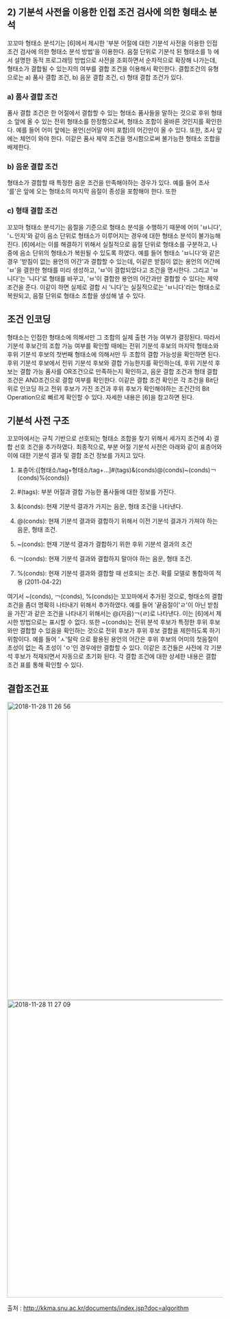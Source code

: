## 2) 기분석 사전을 이용한 인접 조건 검사에 의한 형태소 분석

꼬꼬마 형태소 분석기는 [6]에서 제시한 '부분 어절에 대한 기분석 사전을 이용한 인접 조건 검사에 의한 형태소 분석 방법'을 이용한다. 
음절 단위로 기분석 된 형태소를 1) 에서 설명한 동적 프로그래밍 방법으로 사전을 조회하면서 순차적으로 확장해 나가는데, 
형태소가 결합될 수 있는지의 여부를 결합 조건을 이용해서 확인한다. 
결합조건의 유형으로는 a) 품사 결합 조건, b) 음운 결합 조건, c) 형태 결합 조건가 있다.



### a) 품사 결합 조건
품사 결합 조건은 한 어절에서 결합할 수 있는 형태소 품사들을 말하는 것으로 후위 형태소 앞에 올 수 있는 전위 형태소를 한정함으로써, 형태소 조합이 올바른 것인지를 확인한다. 
예를 들어 어미 앞에는 용언(선어말 어미 포함)의 어간만이 올 수 있다. 또한, 조사 앞에는 체언이 와야 한다. 이같은 품사 제약 조건을 명시함으로써 불가능한 형태소 조합을 배제한다.



### b) 음운 결합 조건
형태소가 결합할 때 특정한 음운 조건을 만족해야하는 경우가 있다. 예를 들어 조사 '를'은 앞에 오는 형태소의 마지막 음절이 종성을 포함해야 한다. 또한

### c) 형태 결합 조건
꼬꼬마 형태소 분석기는 음절을 기준으로 형태소 분석을 수행하기 때문에 어미 'ㅂ니다', 'ㄴ인지'와 같이 음소 단위로 형태소가 이루어지는 경우에 대한 형태소 분석이 불가능해 진다. 
[6]에서는 이를 해결하기 위해서 실질적으로 음절 단위로 형태소를 구분하고, 나중에 음소 단위의 형태소가 복원될 수 있도록 하였다. 
예를 들어 형태소 'ㅂ니다'와 같은 경우 '받침이 없는 용언의 어간'과 결합할 수 있는데, 이같은 받침이 없는 용언의 어간에 'ㅂ'을 결한한 형태를 미리 생성하고, 'ㅂ'이 결합되었다고 조건을 명시한다. 
그리고 'ㅂ니다'는 '니다'로 형태를 바꾸고, 'ㅂ'이 결합한 용언의 어간과만 결합할 수 있다는 제약 조건을 준다. 이같이 하면 실제로 결합 시 '니다'는 실질적으로는 'ㅂ니다'라는 형태소로 복원되고, 음절 단위로 형태소 조합을 생성해 낼 수 있다.

## 조건 인코딩
형태소는 인접한 형태소에 의해서만 그 조합의 실제 출현 가능 여부가 결정된다. 따라서 기분석 후보간의 조합 가능 여부를 확인할 때에는 전위 기분석 후보의 마지막 형태소와 후위 기분석 후보의 첫번째 형태소에 의해서만 두 조합의 결합 가능성을 확인하면 된다. 
후위 기분석 후보에서 전위 기분석 후보와 결합 가능한지를 확인하는데, 후위 기분석 후보는 결합 가능 품사를 OR조건으로 만족하는지 확인하고, 음운 결합 조건과 형태 결합 조건은 AND조건으로 결합 여부를 확인한다.
이같은 결합 조건 확인은 각 조건을 Bit단위로 인코딩 하고 전위 후보가 가진 조건과 후위 후보가 확인해야하는 조건간의 Bit Operation으로 빠르게 확인할 수 있다. 자세한 내용은 [6]을 참고하면 된다.

## 기분석 사전 구조
꼬꼬마에서는 규칙 기반으로 선호되는 형태소 조합을 찾기 위해서 세가지 조건에 4) 결합 선호 조건을 추가하였다. 최종적으로, 부분 어절 기분석 사전은 아래와 같이 표층어와 이에 대한 기분석 결과 및 결합 조건 정보를 가지고 있다.


1. 표층어:{[형태소/tag+형태소/tag+...]#(tags)&(conds)@(conds)~(conds)￢(conds)%(conds)}

2. #(tags): 부분 어절과 결합 가능한 품사들에 대한 정보를 가진다.

3. &(conds): 현재 기분석 결과가 가지는 음운, 형태 조건을 나타낸다.

4. @(conds): 현재 기분석 결과와 결합하기 위해서 이전 기분석 결과가 가져야 하는 음운, 형태 조건.

5. ~(conds): 현재 기분석 결과가 결합하기 위한 후위 기분석 결과의 조건

6. ￢(conds): 현재 기분석 결과와 결합하지 말아야 하는 음운, 형태 조건.

7. %(conds): 현재 기분석 결과와 결합할 때 선호되는 조건. 확률 모델로 통합하여 적용 (2011-04-22)

여기서 ~(conds), ￢(conds), %(conds)는 꼬꼬마에서 추가된 것으로, 형태소의 결합 조건을 좀더 명확히 나타내기 위해서 추가하였다. 예를 들어 '끝음절이'ㄹ'이 아닌 받침을 가진'과 같은 조건을 나타내기 위해서는 @(자음)￢(ㄹ)로 나타낸다. 이는 [6]에서 제시한 방법으로는 표시할 수 없다. 또한 ~(conds)는 전위 분석 후보가 특정한 후위 후보와만 결합할 수 있음을 확인하는 것으로 전위 후보가 후위 후보 결합을 제한하도록 하기 위함이다. 예를 들어 'ㅅ'탈락 으로 활용된 용언의 어간은 후위 후보의 어미의 첫음절이 초성이 없는 즉 초성이 'ㅇ'인 경우에만 결합할 수 있다. 이같은 조건들은 사전에 각 기분석 후보가 적재되면서 자동으로 초기화 된다. 각 결합 조건에 대한 상세한 내용은 결합 조건 표를 통해 확인할 수 있다.

## 결합조건표

<img width="696" alt="2018-11-28 11 26 56" src="https://user-images.githubusercontent.com/38908080/49124728-d1310380-f300-11e8-887b-9315fe5fdb81.png"><img width="695" alt="2018-11-28 11 27 09" src="https://user-images.githubusercontent.com/38908080/49124732-d2fac700-f300-11e8-82c2-a3adad1d5ee8.png">






출처 : http://kkma.snu.ac.kr/documents/index.jsp?doc=algorithm

